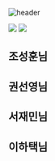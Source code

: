 ![header](https://capsule-render.vercel.app/api?type=wave&color=auto&height=300&section=header&text=Babyjak%20(IsaacLike)&fontSize=90)

 <img src="https://img.shields.io/badge/Unity-000000?style=flat-square&logo=unity&logoColor=white"/>
 
 <img src="https://img.shields.io/badge/C#-512BD4?style=flat-square&logo=csharp&logoColor=white"/>
 
## 조성훈님


## 권선영님


## 서재민님


## 이하택님


